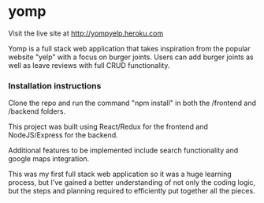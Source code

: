 # yomp

Visit the live site at http://yompyelp.heroku.com

Yomp is a full stack web application that takes inspiration from the popular website "yelp" with a focus on burger joints. Users can add burger joints as well as leave reviews with full CRUD functionality. 

### Installation instructions
Clone the repo and run the command "npm install" in both the /frontend and /backend folders.

This project was built using React/Redux for the frontend and NodeJS/Express for the backend.

Additional features to be implemented include search functionality and google maps integration.

This was my first full stack web application so it was a huge learning process, but I've gained a better understanding of not only the coding logic, but the steps and planning required to efficiently put together all the pieces. 
